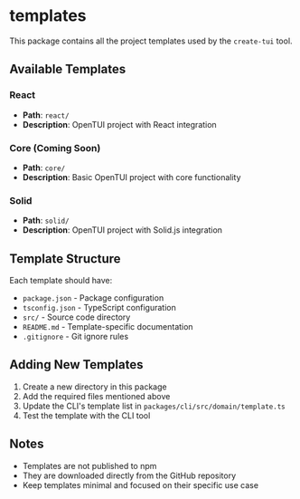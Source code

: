 # templates

This package contains all the project templates used by the `create-tui` tool.

## Available Templates

### React

- **Path**: `react/`
- **Description**: OpenTUI project with React integration

### Core (Coming Soon)

- **Path**: `core/`
- **Description**: Basic OpenTUI project with core functionality

### Solid

- **Path**: `solid/`
- **Description**: OpenTUI project with Solid.js integration

## Template Structure

Each template should have:

- `package.json` - Package configuration
- `tsconfig.json` - TypeScript configuration
- `src/` - Source code directory
- `README.md` - Template-specific documentation
- `.gitignore` - Git ignore rules

## Adding New Templates

1. Create a new directory in this package
2. Add the required files mentioned above
3. Update the CLI's template list in `packages/cli/src/domain/template.ts`
4. Test the template with the CLI tool

## Notes

- Templates are not published to npm
- They are downloaded directly from the GitHub repository
- Keep templates minimal and focused on their specific use case
